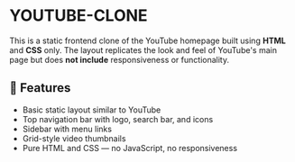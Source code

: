 # YOUTUBE-CLONE

This is a static frontend clone of the YouTube homepage built using **HTML** and **CSS** only. The layout replicates the look and feel of YouTube's main page but does **not include** responsiveness or functionality.

## 🌟 Features

- Basic static layout similar to YouTube
- Top navigation bar with logo, search bar, and icons
- Sidebar with menu links
- Grid-style video thumbnails
- Pure HTML and CSS — no JavaScript, no responsiveness



